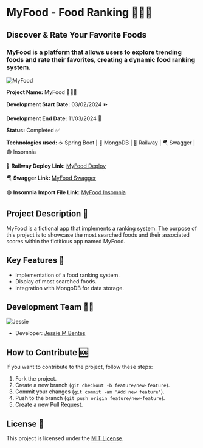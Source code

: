 # MyFood - Food Ranking 🍔🍕🌭

## Discover & Rate Your Favorite Foods

### MyFood is a platform that allows users to explore trending foods and rate their favorites, creating a dynamic food ranking system.

![MyFood](https://media.discordapp.net/attachments/1080178640756691157/1215689653169037392/BOOKING_MANAGER_1.png?ex=65fdaa37&is=65eb3537&hm=8767e59234a1cad3b1bd2a7fe5a9f02067690f5f731d1218aff8488167ba6a06&=&format=webp&quality=lossless&width=556&height=416)

**Project Name:** MyFood 🍔🍕🌭

**Development Start Date:** 03/02/2024 ⏩

**Development End Date:** 11/03/2024 🏁

**Status:** Completed ✅

**Technologies used:** ☕ Spring Boot | 🍃 MongoDB | 🚈 Railway | 🪂 Swagger | 🟣 Insomnia

🚈 **Railway Deploy Link:** [MyFood Deploy](https://app-myfood-production.up.railway.app)

🪂 **Swagger Link:** [MyFood Swagger](https://app-myfood-production.up.railway.app/swagger-ui/index.html#/)

🟣 **Insomnia Import File Link:** [MyFood Insomnia](https://github.com/LadyJessie19/MyFood/tree/main/insomnia/Insomnia_2024-03-08.json)

## Project Description 📝

MyFood is a fictional app that implements a ranking system. The purpose of this project is to showcase the most searched foods and their associated scores within the fictitious app named MyFood.

## Key Features 🔧

- Implementation of a food ranking system.
- Display of most searched foods.
- Integration with MongoDB for data storage.

## Development Team 🙋‍♀️

![Jessie](https://media.discordapp.net/attachments/1080178640756691157/1215690412254306435/1.png?ex=65fdaaec&is=65eb35ec&hm=82822726e781da5712fb232f8ebfb09045be29b32282ea72fed3d81d481a79cd&=&format=webp&quality=lossless&width=150&height=150)

- Developer: [Jessie M Bentes](https://github.com/LadyJessie19)

## How to Contribute 🆘

If you want to contribute to the project, follow these steps:

1. Fork the project.
2. Create a new branch (`git checkout -b feature/new-feature`).
3. Commit your changes (`git commit -am 'Add new feature'`).
4. Push to the branch (`git push origin feature/new-feature`).
5. Create a new Pull Request.

## License 🧐

This project is licensed under the [MIT License](https://opensource.org/licenses/MIT).
